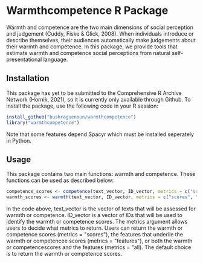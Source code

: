 # Warmthcompetence R Package
Warmth and competence are the two main dimensions of social perception and judgement (Cuddy, Fiske & Glick, 2008). When individuals introduce or describe themselves, their audiences automatically make judgements about their warmth and competence. In this package, we provide tools that estimate warmth and competence social perceptions from natural self-presentational language. 

## Installation

This package has yet to be submitted to the Comprehensive R Archive Network (Hornik, 2021), so it is currently only available through Github. To install the package, use the following code in your R session:

``` r
install_github("bushraguenoun/warmthcompetence")
library("warmthcompetence")
``` 
Note that some features depend Spacyr which must be installed seperately in Python.

## Usage

This package contains two main functions: warmth and competence. These functions can be used as described below:

``` r
competence_scores <- competence(text_vector, ID_vector, metrics = c("scores", "features", "all")
warmth_scores <- warmth(text_vector, ID_vector, metrics = c("scores", "features", "all")
``` 
In the code above, text_vector is the vector of texts that will be assessed for warmth or competence. ID_vector is a vector of IDs that will be used to identify the warmth or competence scores. The metrics argument allows users to decide what metrics to return. Users can return the warmth or competence scores (metrics = "scores"), the features that underlie the warmth or competencee scores (metrics = "features"), or both the warmth or competencescores and the features (metrics = "all). The default choice is to return the warmth or competence scores.
